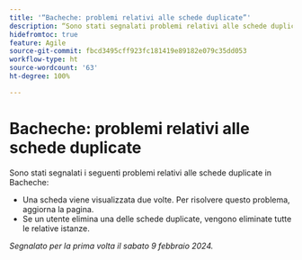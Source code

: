 ```yaml
---
title: '“Bacheche: problemi relativi alle schede duplicate”'
description: “Sono stati segnalati problemi relativi alle schede duplicate in Bacheche”.
hidefromtoc: true
feature: Agile
source-git-commit: fbcd3495cff923fc181419e89182e079c35dd053
workflow-type: ht
source-wordcount: '63'
ht-degree: 100%

---
```



# Bacheche: problemi relativi alle schede duplicate

Sono stati segnalati i seguenti problemi relativi alle schede duplicate in Bacheche:

* Una scheda viene visualizzata due volte. Per risolvere questo problema, aggiorna la pagina.
* Se un utente elimina una delle schede duplicate, vengono eliminate tutte le relative istanze.

_Segnalato per la prima volta il sabato 9 febbraio 2024._
